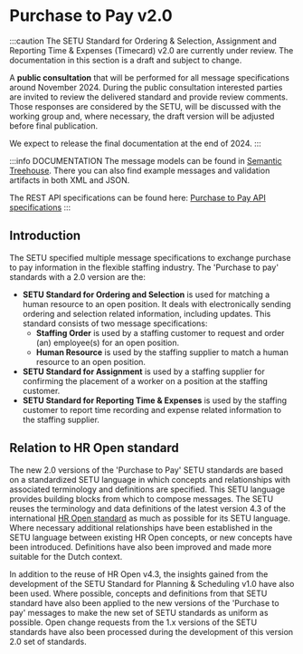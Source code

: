 # Purchase to Pay v2.0

:::caution
The SETU Standard for Ordering & Selection, Assignment and Reporting Time & Expenses (Timecard) v2.0 are currently under review. The documentation in this section is a draft and subject to change.

A **public consultation** that will be performed for all message specifications around November 2024. During the public consultation interested parties are invited to review the delivered standard and provide review comments. Those responses are considered by the SETU, will be discussed with the working group and, where necessary, the draft version will be adjusted before final publication.

We expect to release the final documentation at the end of 2024.
:::

:::info DOCUMENTATION
The message models can be found in [Semantic Treehouse](https://setu.semantic-treehouse.nl/specifications). There you can also find example messages and validation artifacts in both XML and JSON.

The REST API specifications can be found here: [Purchase to Pay API specifications](../api/oas-purchase-to-pay)
:::

## Introduction
The SETU specified multiple message specifications to exchange purchase to pay information in the flexible staffing industry. The 'Purchase to pay' standards with a 2.0 version are the:
 - **SETU Standard for Ordering and Selection** is used for matching a human resource to an open position. It deals with electronically sending ordering and selection related information, including updates. This standard consists of two message specifications:
    - **Staffing Order** is used by a staffing customer to request and order (an) employee(s) for an open position.
    - **Human Resource** is used by the staffing supplier to match a human resource to an open position.
 - **SETU Standard for Assignment** is used by a staffing supplier for confirming the placement of a worker on a position at the staffing customer.
 - **SETU Standard for Reporting Time & Expenses** is used by the staffing customer to report time recording and expense related information to the staffing supplier.

## Relation to HR Open standard
The new 2.0 versions of the 'Purchase to Pay' SETU standards are based on a standardized SETU language in which concepts and relationships with associated terminology and definitions are specified. This SETU language provides building blocks from which to compose messages. The SETU reuses the terminology and data definitions of the latest version 4.3 of the international [HR Open standard](https://www.hropenstandards.org/) as much as possible for its SETU language. Where necessary additional relationships have been established in the SETU language between existing HR Open concepts, or new concepts have been introduced. Definitions have also been improved and made more suitable for the Dutch context.

In addition to the reuse of HR Open v4.3, the insights gained from the development of the SETU Standard for Planning & Scheduling v1.0 have also been used. Where possible, concepts and definitions from that SETU standard have also been applied to the new versions of the 'Purchase to pay' messages to make the new set of SETU standards as uniform as possible. Open change requests from the 1.x versions of the SETU standards have also been processed during the development of this version 2.0 set of standards.